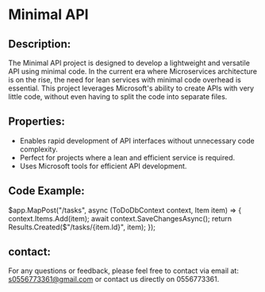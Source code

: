 #  Minimal API

## Description:
The Minimal API project is designed to develop a lightweight and versatile API using minimal code. In the current era where Microservices architecture is on the rise, the need for lean services with minimal code overhead is essential. This project leverages Microsoft's ability to create APIs with very little code, without even having to split the code into separate files.

## Properties:
- Enables rapid development of API interfaces without unnecessary code complexity.
- Perfect for projects where a lean and efficient service is required.
- Uses Microsoft tools for efficient API development.

## Code Example:



$app.MapPost("/tasks", async (ToDoDbContext context, Item item) =>
{
    context.Items.Add(item);
    await context.SaveChangesAsync();
    return Results.Created($"/tasks/{item.Id}", item);
});

## contact:
For any questions or feedback, please feel free to contact via email at: s0556773361@gmail.com or contact us directly on 0556773361.
